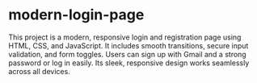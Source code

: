 # modern-login-page
This project is a modern, responsive login and registration page using HTML, CSS, and JavaScript. It includes smooth transitions, secure input validation, and form toggles. Users can sign up with Gmail and a strong password or log in easily. Its sleek, responsive design works seamlessly across all devices.
